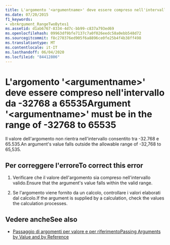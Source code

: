 ```yaml
---
title: L'argomento '<argumentname>' deve essere compreso nell'intervallo da -32768 a 65535
ms.date: 07/20/2015
f1_keywords:
- vbrArgument_RangeTwoBytes1
ms.assetid: d1ab6767-8334-4d7c-bb99-c837a793ed69
ms.openlocfilehash: 09963df9bfe7137c7a0f026eedc58a0ebb548d72
ms.sourcegitcommit: f8c270376ed905f6a8896ce0fe25b4f4b38ff498
ms.translationtype: MT
ms.contentlocale: it-IT
ms.lasthandoff: 06/04/2020
ms.locfileid: "84412806"
---
```

# <a name="argument-argumentname-must-be-in-the-range-of--32768-to-65535"></a><span data-ttu-id="1bd6b-102">L'argomento '\<argumentname>' deve essere compreso nell'intervallo da -32768 a 65535</span><span class="sxs-lookup"><span data-stu-id="1bd6b-102">Argument '\<argumentname>' must be in the range of -32768 to 65535</span></span>
<span data-ttu-id="1bd6b-103">Il valore dell'argomento non rientra nell'intervallo consentito tra -32.768 e 65.535.</span><span class="sxs-lookup"><span data-stu-id="1bd6b-103">An argument's value falls outside the allowable range of -32,768 to 65,535.</span></span>  
  
## <a name="to-correct-this-error"></a><span data-ttu-id="1bd6b-104">Per correggere l'errore</span><span class="sxs-lookup"><span data-stu-id="1bd6b-104">To correct this error</span></span>  
  
1. <span data-ttu-id="1bd6b-105">Verificare che il valore dell'argomento sia compreso nell'intervallo valido.</span><span class="sxs-lookup"><span data-stu-id="1bd6b-105">Ensure that the argument's value falls within the valid range.</span></span>  
  
2. <span data-ttu-id="1bd6b-106">Se l'argomento viene fornito da un calcolo, controllare i valori elaborati dal calcolo.</span><span class="sxs-lookup"><span data-stu-id="1bd6b-106">If the argument is supplied by a calculation, check the values the calculation processes.</span></span>  
  
## <a name="see-also"></a><span data-ttu-id="1bd6b-107">Vedere anche</span><span class="sxs-lookup"><span data-stu-id="1bd6b-107">See also</span></span>

- [<span data-ttu-id="1bd6b-108">Passaggio di argomenti per valore e per riferimento</span><span class="sxs-lookup"><span data-stu-id="1bd6b-108">Passing Arguments by Value and by Reference</span></span>](../programming-guide/language-features/procedures/passing-arguments-by-value-and-by-reference.md)
